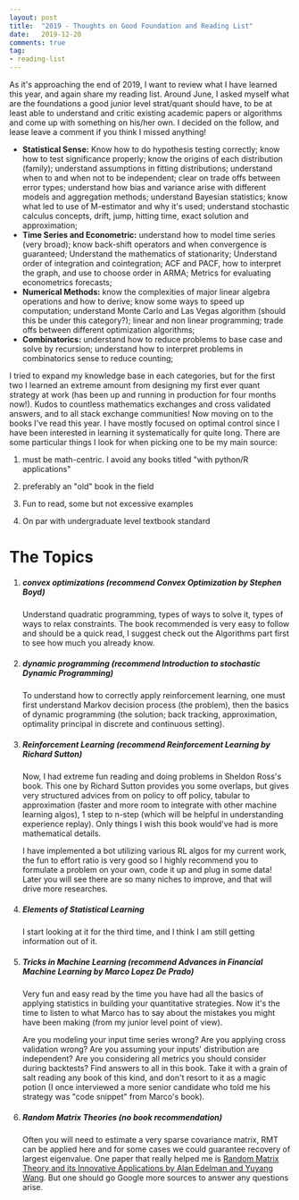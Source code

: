 ```yaml
---
layout: post
title:  "2019 - Thoughts on Good Foundation and Reading List"
date:   2019-12-20
comments: true
tag:
- reading-list
---
```




As it's approaching the end of 2019, I want to review what I have learned this year, and again share my reading list. Around June, I asked myself what are the foundations a good junior level strat/quant should have, to be at least able to understand and critic existing academic papers or algorithms and come up with something on his/her own. I decided on the follow, and lease leave a comment if you think I missed anything!

- **Statistical Sense:** Know how to do hypothesis testing correctly; know how to test significance properly; know the origins of each distribution (family); understand assumptions in fitting distributions; understand when to and when not to be independent; clear on trade offs between error types; understand how bias and variance arise with different models and aggregation methods; understand Bayesian statistics;  know what led to use of M-estimator and why it's used; understand stochastic calculus concepts, drift, jump, hitting time, exact solution and approximation;
- **Time Series and Econometric:** understand how to model time series (very broad); know back-shift operators and when convergence is guaranteed; Understand the mathematics of stationarity; Understand order of integration and cointegration; ACF and PACF, how to interpret the graph, and use to choose order in ARMA; Metrics for evaluating econometrics forecasts; 
- **Numerical Methods:** know the complexities of major linear algebra operations and how to derive; know some ways to speed up computation; understand Monte Carlo and Las Vegas algorithm (should this be under this category?); linear and non linear programming; trade offs between different optimization algorithms;
- **Combinatorics:** understand how to reduce problems to base case and solve by recursion; understand how to interpret problems in combinatorics sense to reduce counting;  

I tried to expand my knowledge base in each categories, but for the first two I learned an extreme amount  from designing my first ever quant strategy at work (has been up and running in production for four months now!). Kudos to countless mathematics exchanges and cross validated answers, and to all stack exchange communities! Now moving on to the books I've read this year. I have mostly focused on optimal control since I have been interested in learning it systematically for quite long. There are some particular things I look for when picking one to be my main source: 

1. must be math-centric. I avoid any books titled "with python/R applications"

2. preferably an "old" book in the field

3. Fun to read, some but not excessive examples 

4. On par with undergraduate level textbook standard

   

# The Topics

1. ##### convex optimizations (recommend Convex Optimization by Stephen Boyd)

   Understand quadratic programming, types of ways to solve it, types of ways to relax constraints. The book recommended is very easy to follow and should be a quick read, I suggest check out the Algorithms part first to see how much you already know.

2. ##### dynamic programming (recommend Introduction to stochastic Dynamic Programming)

   To understand how to correctly apply reinforcement learning, one must first understand Markov decision process (the problem), then the basics of dynamic programming (the solution; back tracking, approximation, optimality principal in discrete and continuous setting).

3. ##### Reinforcement Learning (recommend Reinforcement Learning by Richard Sutton)

   Now, I had extreme fun reading and doing problems in Sheldon Ross's book. This one by Richard Sutton provides you some overlaps, but gives very structured advices from on policy to off policy, tabular to approximation (faster and more room to integrate with other machine learning algos), 1 step to n-step (which will be helpful in understanding experience replay). Only things I wish this book would've had is more mathematical details.

   I have implemented a bot utilizing various RL algos for my current work, the fun to effort ratio is very good so I highly recommend you to formulate a problem on your own, code it up and plug in some data! Later you will see there are so many niches to improve, and that will drive more researches.

4. ##### Elements of Statistical Learning

     I start looking at it for the third time, and I think I am still getting information out of it.

5. ##### Tricks in Machine Learning (recommend Advances in Financial Machine Learning by Marco Lopez De Prado)

   Very fun and easy read by the time you have had all the basics of applying statistics in building your quantitative strategies. Now it's the time to listen to what Marco has to say about the mistakes you might have been making (from my junior level point of view). 

    Are you modeling your input time series wrong? Are you applying cross validation wrong? Are you assuming your inputs' distribution are independent? Are you considering all metrics you should consider during backtests? Find answers to all in this book. Take it with a grain of salt reading any book of this kind, and don't resort to it as a magic potion (I once interviewed a more senior candidate who told me his strategy was "code snippet" from Marco's book).

6. ##### Random Matrix Theories (no book recommendation)

   Often you will need to estimate a very sparse covariance matrix, RMT can be applied here and for some cases we could guarantee recovery of largest eigenvalue. One paper that really helped me is [Random Matrix Theory and its Innovative Applications by Alan Edelman and Yuyang Wang](http://math.mit.edu/~edelman/publications/random_matrix_theory_innovative.pdf). But one should go Google more sources to answer any questions arise.

   

   

   

   